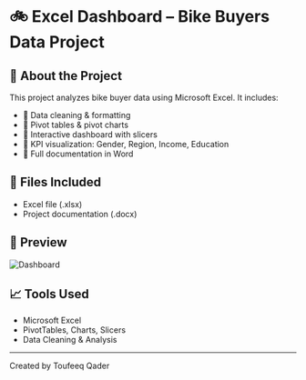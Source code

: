 # 🚲 Excel Dashboard – Bike Buyers Data Project

## 📌 About the Project
This project analyzes bike buyer data using Microsoft Excel. It includes:

- 🔹 Data cleaning & formatting
- 🔹 Pivot tables & pivot charts
- 🔹 Interactive dashboard with slicers
- 🔹 KPI visualization: Gender, Region, Income, Education
- 🔹 Full documentation in Word

## 📁 Files Included
- Excel file (.xlsx)
- Project documentation (.docx)

## 📸 Preview
![Dashboard](dashboard.png)

## 📈 Tools Used
- Microsoft Excel  
- PivotTables, Charts, Slicers  
- Data Cleaning & Analysis

---
Created by Toufeeq Qader


